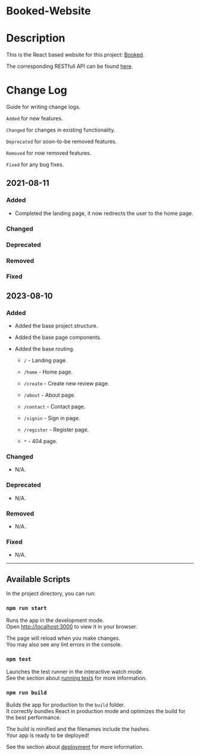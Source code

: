 # Booked-Website

# Description
This is the React based website for this project: [Booked](https://www.figma.com/community/file/1266829619368231584).


The corresponding RESTfull API can be found [here](https://github.com/telmopanacas/Booked-API).


# Change Log
Guide for writing change logs.

`Added` for new features.

`Changed` for changes in existing functionality.

`Deprecated` for soon-to-be removed features.

`Removed` for now removed features.

`Fixed`  for any bug fixes.




## 2021-08-11

### Added
- Completed the landing page, it now redirects the user to the home page.

### Changed


### Deprecated


### Removed


### Fixed


## 2023-08-10

### Added
- Added the base project structure.

- Added the base page components.
- Added the base routing.
    - `/` - Landing page.

    - `/home` - Home page.
    - `/create` - Create new review page.
    - `/about` - About page.
    - `/contact` - Contact page.
    - `/signin` - Sign in page.
    - `/register` - Register page.
    - `*` - 404 page.


### Changed
- N/A.


### Deprecated
- N/A.


### Removed
- N/A.


### Fixed
- N/A.

---
## Available Scripts

In the project directory, you can run:

### `npm run start`

Runs the app in the development mode.\
Open [http://localhost:3000](http://localhost:3000) to view it in your browser.

The page will reload when you make changes.\
You may also see any lint errors in the console.

### `npm test`

Launches the test runner in the interactive watch mode.\
See the section about [running tests](https://facebook.github.io/create-react-app/docs/running-tests) for more information.

### `npm run build`

Builds the app for production to the `build` folder.\
It correctly bundles React in production mode and optimizes the build for the best performance.

The build is minified and the filenames include the hashes.\
Your app is ready to be deployed!

See the section about [deployment](https://facebook.github.io/create-react-app/docs/deployment) for more information.
